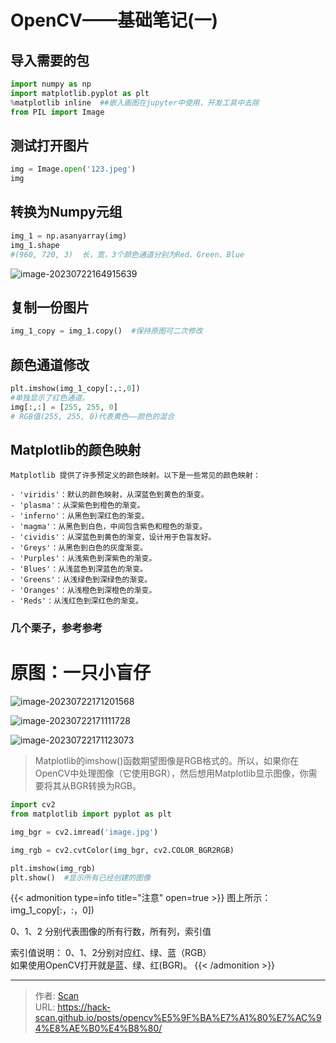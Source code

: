 # OpenCV——基础笔记(一)

<!--more-->

## 导入需要的包

```python
import numpy as np
import matplotlib.pyplot as plt 
%matplotlib inline  ##嵌入画图在jupyter中使用，开发工具中去除
from PIL import Image
```

## 测试打开图片

```python
img = Image.open('123.jpeg')
img
```

## 转换为Numpy元组

```python
img_1 = np.asanyarray(img)
img_1.shape
#(960, 720, 3)  长，宽，3个颜色通道分别为Red、Green、Blue
```

![image-20230722164915639](https://fastly.jsdelivr.net/gh/hack-scan/Blog-pic/posts/202307221649709.png)

## 复制一份图片

``` python
img_1_copy = img_1.copy()  #保持原图可二次修改
```

## 颜色通道修改

```python
plt.imshow(img_1_copy[:,:,0]) 
#单独显示了红色通道。 
img[:,:] = [255, 255, 0]  
# RGB值(255, 255, 0)代表黄色——颜色的混合
```

## Matplotlib的颜色映射

```
Matplotlib 提供了许多预定义的颜色映射。以下是一些常见的颜色映射：

- 'viridis'：默认的颜色映射，从深蓝色到黄色的渐变。
- 'plasma'：从深紫色到橙色的渐变。
- 'inferno'：从黑色到深红色的渐变。
- 'magma'：从黑色到白色，中间包含紫色和橙色的渐变。
- 'cividis'：从深蓝色到黄色的渐变，设计用于色盲友好。
- 'Greys'：从黑色到白色的灰度渐变。
- 'Purples'：从浅紫色到深紫色的渐变。
- 'Blues'：从浅蓝色到深蓝色的渐变。
- 'Greens'：从浅绿色到深绿色的渐变。
- 'Oranges'：从浅橙色到深橙色的渐变。
- 'Reds'：从浅红色到深红色的渐变。
```

### 几个栗子，参考参考

# 原图：一只小盲仔





![image-20230722171201568](https://fastly.jsdelivr.net/gh/hack-scan/Blog-pic/posts/202307221712660.png)

![image-20230722171111728](https://fastly.jsdelivr.net/gh/hack-scan/Blog-pic/posts/202307221711827.png)

![image-20230722171123073](https://fastly.jsdelivr.net/gh/hack-scan/Blog-pic/posts/202307221711187.png)

> Matplotlib的imshow()函数期望图像是RGB格式的。所以，如果你在OpenCV中处理图像（它使用BGR），然后想用Matplotlib显示图像，你需要将其从BGR转换为RGB。

```python
import cv2
from matplotlib import pyplot as plt

img_bgr = cv2.imread('image.jpg')

img_rgb = cv2.cvtColor(img_bgr, cv2.COLOR_BGR2RGB)

plt.imshow(img_rgb)
plt.show()  #显示所有已经创建的图像
```



{{< admonition type=info title="注意" open=true >}}
图上所示：img_1_copy[:，:，0]) 



0、1、2 分别代表图像的所有行数，所有列，索引值



索引值说明：    0、1、2分别对应红、绿、蓝（RGB）   
如果使用OpenCV打开就是蓝、绿、红(BGR)。
{{< /admonition >}}



---

> 作者: [Scan](https://www.scan.work/)  
> URL: https://hack-scan.github.io/posts/opencv%E5%9F%BA%E7%A1%80%E7%AC%94%E8%AE%B0%E4%B8%80/  

